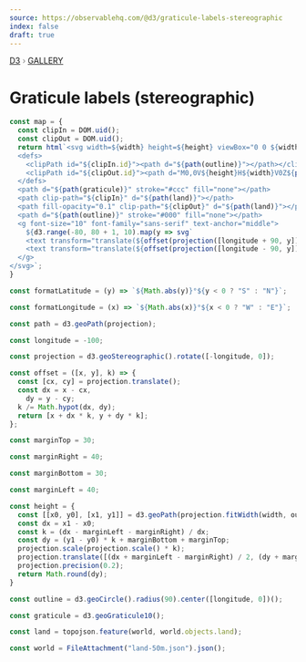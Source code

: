 ```yaml
---
source: https://observablehq.com/@d3/graticule-labels-stereographic
index: false
draft: true
---
```


<div style="color: grey; font: 13px/25.5px var(--sans-serif); text-transform: uppercase;"><h1 style="display: none;">Graticule labels (stereographic)</h1><a href="https://d3js.org/">D3</a> › <a href="/@d3/gallery">Gallery</a></div>

# Graticule labels (stereographic)

```js echo
const map = {
  const clipIn = DOM.uid();
  const clipOut = DOM.uid();
  return html`<svg width=${width} height=${height} viewBox="0 0 ${width} ${height}" style="display:block;">
  <defs>
    <clipPath id="${clipIn.id}"><path d="${path(outline)}"></path></clipPath>
    <clipPath id="${clipOut.id}"><path d="M0,0V${height}H${width}V0Z${path(outline)}"></path></clipPath>
  </defs>
  <path d="${path(graticule)}" stroke="#ccc" fill="none"></path>
  <path clip-path="${clipIn}" d="${path(land)}"></path>
  <path fill-opacity="0.1" clip-path="${clipOut}" d="${path(land)}"></path>
  <path d="${path(outline)}" stroke="#000" fill="none"></path>
  <g font-size="10" font-family="sans-serif" text-anchor="middle">
    ${d3.range(-80, 80 + 1, 10).map(y => svg`
    <text transform="translate(${offset(projection([longitude + 90, y]), 10) + ""})" dy="0.35em" x="6">${formatLatitude(y)}</text>
    <text transform="translate(${offset(projection([longitude - 90, y]), 10) + ""})" dy="0.35em" x="-6">${formatLatitude(y)}</text>`)}
  </g>
</svg>`;
}
```

```js echo
const formatLatitude = (y) => `${Math.abs(y)}°${y < 0 ? "S" : "N"}`;
```

```js echo
const formatLongitude = (x) => `${Math.abs(x)}°${x < 0 ? "W" : "E"}`;
```

```js echo
const path = d3.geoPath(projection);
```

```js echo
const longitude = -100;
```

```js echo
const projection = d3.geoStereographic().rotate([-longitude, 0]);
```

```js echo
const offset = ([x, y], k) => {
  const [cx, cy] = projection.translate();
  const dx = x - cx,
    dy = y - cy;
  k /= Math.hypot(dx, dy);
  return [x + dx * k, y + dy * k];
};
```

```js echo
const marginTop = 30;
```

```js echo
const marginRight = 40;
```

```js echo
const marginBottom = 30;
```

```js echo
const marginLeft = 40;
```

```js echo
const height = {
  const [[x0, y0], [x1, y1]] = d3.geoPath(projection.fitWidth(width, outline)).bounds(outline);
  const dx = x1 - x0;
  const k = (dx - marginLeft - marginRight) / dx;
  const dy = (y1 - y0) * k + marginBottom + marginTop;
  projection.scale(projection.scale() * k);
  projection.translate([(dx + marginLeft - marginRight) / 2, (dy + marginTop - marginBottom) / 2]);
  projection.precision(0.2);
  return Math.round(dy);
}
```

```js echo
const outline = d3.geoCircle().radius(90).center([longitude, 0])();
```

```js echo
const graticule = d3.geoGraticule10();
```

```js echo
const land = topojson.feature(world, world.objects.land);
```

```js echo
const world = FileAttachment("land-50m.json").json();
```
